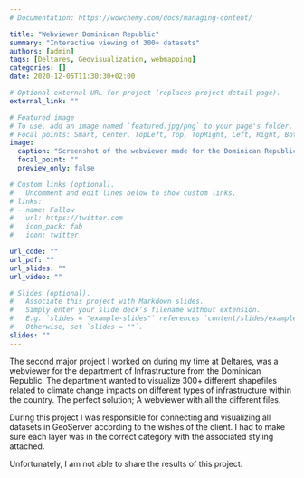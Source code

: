 ```yaml
---
# Documentation: https://wowchemy.com/docs/managing-content/

title: "Webviewer Dominican Republic"
summary: "Interactive viewing of 300+ datasets"
authors: [admin]
tags: [Deltares, Geovisualization, webmapping]
categories: []
date: 2020-12-05T11:30:30+02:00

# Optional external URL for project (replaces project detail page).
external_link: ""

# Featured image
# To use, add an image named `featured.jpg/png` to your page's folder.
# Focal points: Smart, Center, TopLeft, Top, TopRight, Left, Right, BottomLeft, Bottom, BottomRight.
image:
  caption: "Screenshot of the webviewer made for the Dominican Republic"
  focal_point: ""
  preview_only: false

# Custom links (optional).
#   Uncomment and edit lines below to show custom links.
# links:
# - name: Follow
#   url: https://twitter.com
#   icon_pack: fab
#   icon: twitter

url_code: ""
url_pdf: ""
url_slides: ""
url_video: ""

# Slides (optional).
#   Associate this project with Markdown slides.
#   Simply enter your slide deck's filename without extension.
#   E.g. `slides = "example-slides"` references `content/slides/example-slides.md`.
#   Otherwise, set `slides = ""`.
slides: ""
---
```

The second major project I worked on during my time at Deltares, was a webviewer for the department of Infrastructure from the Dominican Republic. The department wanted to visualize 300+ different shapefiles related to climate change impacts on different types of infrastructure within the country. The perfect solution; A webviewer with all the different files.

During this project I was responsible for connecting and visualizing all datasets in GeoServer according to the wishes of the client. I had to make sure each layer was in the correct category with the associated styling attached.

Unfortunately, I am not able to share the results of this project.

